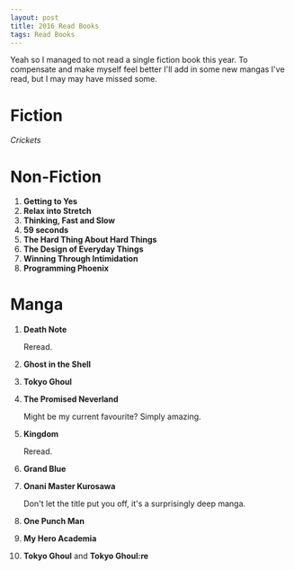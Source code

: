 ```yaml
---
layout: post
title: 2016 Read Books
tags: Read Books
---
```


Yeah so I managed to not read a single fiction book this year. To compensate and make myself feel better I'll add in some new mangas I've read, but I may may have missed some.

Fiction
=======
*Crickets*

Non-Fiction
===========

1. **Getting to Yes**
1. **Relax into Stretch**
1. **Thinking, Fast and Slow**
1. **59 seconds**
1. **The Hard Thing About Hard Things**
1. **The Design of Everyday Things**
1. **Winning Through Intimidation**
1. **Programming Phoenix**

Manga
=====

1. **Death Note**

    Reread.

1. **Ghost in the Shell**
1. **Tokyo Ghoul**
1. **The Promised Neverland**

    Might be my current favourite? Simply amazing.

1. **Kingdom**

    Reread.

1. **Grand Blue**
1. **Onani Master Kurosawa**

    Don't let the title put you off, it's a surprisingly deep manga.

1. **One Punch Man**
1. **My Hero Academia**
1. **Tokyo Ghoul** and **Tokyo Ghoul:re**

